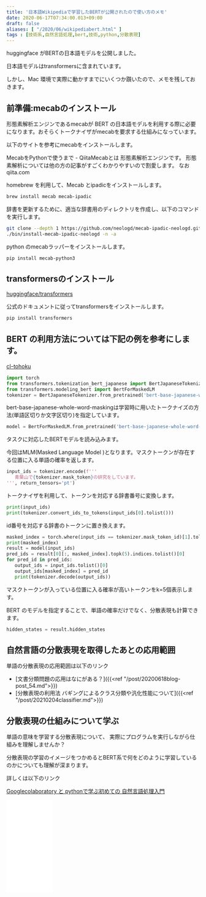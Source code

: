 ```yaml
---
title: '日本語Wikipediaで学習したBERTが公開されたので使い方のメモ'
date: 2020-06-17T07:34:00.013+09:00
draft: false
aliases: [ "/2020/06/wikipediabert.html" ]
tags : [技術系,自然言語処理,bert,技術,python,分散表現]
---
```


huggingface がBERTの日本語モデルを公開しました。

日本語モデルはtransformersに含まれています。

しかし、Mac 環境で実際に動かすまでにいくつか躓いたので、メモを残しておきます。

## 前準備:mecabのインストール


形態素解析エンジンであるmecabが BERT の日本語モデルを利用する際に必要になります。おそらくトークナイザがmecabを要求する仕組みになっています。

以下のサイトを参考にmecabをインストールします。

MecabをPythonで使うまで - QiitaMecabとは 形態素解析エンジンです。 形態素解析については他の方の記事がすごくわかりやすいので割愛します。 なお qiita.com

homebrew を利用して、Mecab とipadicをインストールします。

```sh
brew install mecab mecab-ipadic
```

辞書を更新するために、適当な辞書用のディレクトリを作成し、以下のコマンドを実行します。

```sh
git clone --depth 1 https://github.com/neologd/mecab-ipadic-neologd.git  
./bin/install-mecab-ipadic-neologd -n -a
```

python のmecabラッパーをインストールします。

```sh
pip install mecab-python3
```

## transformersのインストール


[huggingface/transformers](https://github.com/huggingface/transformers)

公式のドキュメントに従ってtransformersをインストールします。

```sh
pip install transformers
```

## BERT の利用方法については下記の例を参考にします。


[clｰtohoku](https://github.com/cl-tohoku/bert-japanese)

```python
import torch  
from transformers.tokenization_bert_japanese import BertJapaneseTokenizer  
from transformers.modeling_bert import BertForMaskedLM  
tokenizer = BertJapaneseTokenizer.from_pretrained('bert-base-japanese-whole-word-masking
```

bert-base-japanese-whole-word-maskingは学習時に用いたトークナイズの方法(単語区切りか文字区切り)を指定しています。

```python
model = BertForMaskedLM.from_pretrained('bert-base-japanese-whole-word-masking')
```

タスクに対応したBERTモデルを読み込みます。

今回はMLM(Masked Language Model )となります。マスクトークンが存在する位置に入る単語の確率を返します。

```python
input_ids = tokenizer.encode(f'''  
   青葉山で{tokenizer.mask_token}の研究をしています。  
''', return_tensors='pt')
```

トークナイザを利用して、トークンを対応する辞書番号に変換します。

```py
print(input_ids)  
print(tokenizer.convert_ids_to_tokens(input_ids[0].tolist()))
```

id番号を対応する辞書のトークンに置き換えます。

```py
masked_index = torch.where(input_ids == tokenizer.mask_token_id)[1].tolist()[0]  
print(masked_index)  
result = model(input_ids)  
pred_ids = result[0][:, masked_index].topk(5).indices.tolist()[0]  
for pred_id in pred_ids:  
   output_ids = input_ids.tolist()[0]  
   output_ids[masked_index] = pred_id  
   print(tokenizer.decode(output_ids))
```

マスクトークンが入っている位置に入る確率が高いトークンをk=5個表示します。

BERT のモデルを指定することで、単語の確率だけでなく、分散表現も計算できます。
```py
hidden_states = result.hidden_states

```

## 自然言語の分散表現を取得したあとの応用範囲

単語の分散表現の応用範囲は以下のリンク

- [文書分類問題の応用はなにがある？]({{<ref "/post/20200618blog-post_54.md">}})
- [分散表現の利用法 バギングによるクラス分類や汎化性能について]({{<ref "/post/20210204classifier.md">}})


## 分散表現の仕組みについて学ぶ

単語の意味を学習する分散表現について、
実際にプログラムを実行しながら仕組みを理解しませんか？

分散表現の学習のイメージをつかめるとBERT系で何をどのように学習しているのかについても理解が深まります。

詳しくは以下のリンク

[Googlecolaboratory と pythonで学ぶ初めての 自然言語処理入門](https://subcul-science.booth.pm/items/1562211)

<iframe style="width:120px;height:240px;" marginwidth="0" marginheight="0" scrolling="no" frameborder="0" src="//rcm-fe.amazon-adsystem.com/e/cm?lt1=_blank&bc1=000000&IS2=1&bg1=FFFFFF&fc1=000000&lc1=0000FF&t=subculturesci-22&language=ja_JP&o=9&p=8&l=as4&m=amazon&f=ifr&ref=as_ss_li_til&asins=B084WPRT44&linkId=7f1720c9cca99ccf6b5daeb1270354fa"></iframe>
